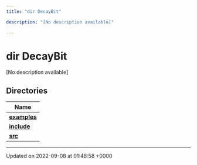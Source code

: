 ```yaml
---
title: "dir DecayBit"

description: "[No description available]"

---
```


# dir DecayBit

[No description available]

## Directories

| Name           |
| -------------- |
| **[examples](/documentation/code/files/dir_f7f1c49d68d0e9e50a92e471faebf0d2/#dir-decaybit-examples)**  |
| **[include](/documentation/code/files/dir_3afb9e2f400de8c7e9b605282e1c5dea/#dir-decaybit-include)**  |
| **[src](/documentation/code/files/dir_6418f39ebee91d99489cd9378d83f0ed/#dir-decaybit-src)**  |






-------------------------------

Updated on 2022-09-08 at 01:48:58 +0000
